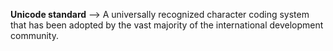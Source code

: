 **Unicode standard** --> A universally recognized character coding system that has been adopted by the vast majority of the international development community.

